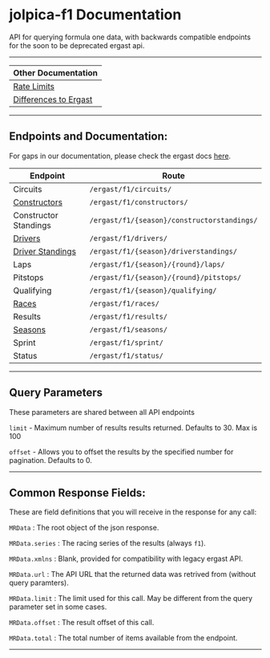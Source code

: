 # jolpica-f1 Documentation

API for querying formula one data, with backwards compatible endpoints for the soon to be deprecated ergast api.

---
| Other Documentation
|-
| [Rate Limits](/docs/rate_limits.md)
| [Differences to Ergast](/docs/ergast_differences.md)

---

## Endpoints and Documentation:
For gaps in our documentation, please check the ergast docs [here](http://ergast.com/mrd/). 

| Endpoint                                              | Route |
|-----                                                  |-----|
| Circuits                                              | `/ergast/f1/circuits/`|
| [Constructors](/docs/endpoints/constructors.md)       | `/ergast/f1/constructors/` |
| Constructor Standings                                 | `/ergast/f1/{season}/constructorstandings/` |
| [Drivers](/docs/endpoints/drivers.md)                 | `/ergast/f1/drivers/` |
| [Driver Standings](/docs/endpoints/driverStandings.md)| `/ergast/f1/{season}/driverstandings/` |
| Laps                                                  | `/ergast/f1/{season}/{round}/laps/` |
| Pitstops                                              | `/ergast/f1/{season}/{round}/pitstops/` |
| Qualifying                                            | `/ergast/f1/{season}/qualifying/` |
| [Races](/docs/endpoitns/races.md)                     | `/ergast/f1/races/` |
| Results                                               | `/ergast/f1/results/` |
| [Seasons](/docs/endpoints/seasons.md)                 | `/ergast/f1/seasons/` |
| Sprint                                                | `/ergast/f1/sprint/` |
| Status                                                |  `/ergast/f1/status/` |

---

## Query Parameters

These parameters are shared between all API endpoints

`limit` - Maximum number of results results returned. Defaults to 30. Max is 100

`offset` - Allows you to offset the results by the specified number for pagination. Defaults to 0.

---

## Common Response Fields:

These are field definitions that you will receive in the response for any call:

`MRData` : The root object of the json response.

`MRData.series` : The racing series of the results (always `f1`).

`MRData.xmlns` : Blank, provided for compatibility with legacy ergast API.

`MRData.url` : The API URL that the returned data was retrived from (without query paramters).

`MRData.limit` : The limit used for this call. May be different from the query parameter set in some cases.

`MRData.offset` : The result offset of this call.

`MRData.total` : The total number of items available from the endpoint.

---
